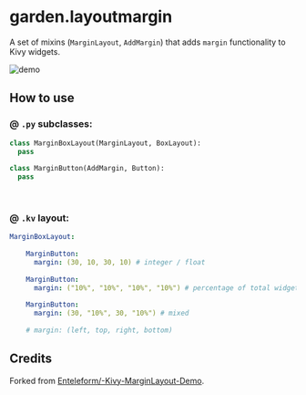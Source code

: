 # garden.layoutmargin

A set of mixins (`MarginLayout`, `AddMargin`) that adds `margin` functionality to Kivy widgets.  


![demo](http://i.imgur.com/4cCZL3t.gif)


## How to use

### @ `.py` subclasses:
```python
class MarginBoxLayout(MarginLayout, BoxLayout):
  pass
    
class MarginButton(AddMargin, Button):
  pass
```

&nbsp;

### @ `.kv` layout:
```yaml
MarginBoxLayout:
    
    MarginButton:
      margin: (30, 10, 30, 10) # integer / float
      
    MarginButton:
      margin: ("10%", "10%", "10%", "10%") # percentage of total widget size
      
    MarginButton:
      margin: (30, "10%", 30, "10%") # mixed
      
    # margin: (left, top, right, bottom)
```

## Credits
Forked from [Enteleform/-Kivy-MarginLayout-Demo](https://github.com/Enteleform/-Kivy-MarginLayout-Demo).
